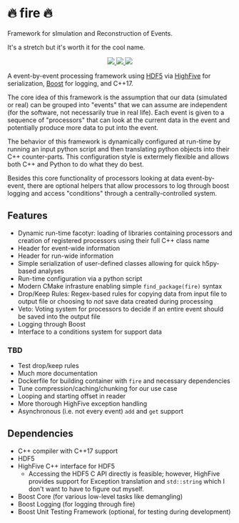 # 🔥 fire 🔥

Framework for sImulation and Reconstruction of Events.

It's a stretch but it's worth it for the cool name.

<p align="center">
  <a href="http://perso.crans.org/besson/LICENSE.html" alt="GPLv3 license">
    <img src="https://img.shields.io/badge/License-GPLv3-blue.svg" />
  </a>
  <a href="https://github.com/LDMX-Software/Framework/actions" alt="Actions">
    <img src="https://img.shields.io/github/workflow/status/LDMX-Software/Framework/CI" />
  </a>
  <a href="https://github.com/LDMX-Software/Framework/releases" alt="Releases">
    <img src="https://img.shields.io/github/v/release/LDMX-Software/Framework" />
  </a>
</p>

A event-by-event processing framework using [HDF5](https://www.hdfgroup.org/) via [HighFive](https://github.com/BlueBrain/HighFive) for serialization, [Boost](https://www.boost.org/) for logging, and C++17.

The core idea of this framework is the assumption that our data (simulated or real) can be grouped into "events" that we can assume are independent (for the software, not necessarily true in real life).
Each event is given to a sequence of "processors" that can look at the current data in the event and potentially produce more data to put into the event.

The behavior of this framework is dynamically configured at run-time by running an input python script and then translating python objects into their C++ counter-parts.
This configuration style is extermely flexible and allows both C++ and Python to do what they do best.

Besides this core functionality of processors looking at data event-by-event, there are optional helpers that allow processors to log through boost logging and access "conditions" through a centrally-controlled system.

## Features
- Dynamic run-time facotyr: loading of libraries containing processors 
  and creation of registered processors using their full C++ class name
- Header for event-wide information
- Header for run-wide information
- Simple serialization of user-defined classes allowing for quick h5py-based analyses
- Run-time configuration via a python script
- Modern CMake infrasture enabling simple `find_package(fire)` syntax
- Drop/Keep Rules: Regex-based rules for copying data from input file to output file
  or choosing to _not_ save data created during processing
- Veto: Voting system for processors to decide if an entire event
  should be saved into the output file
- Logging through Boost
- Interface to a conditions system for support data

### TBD
- Test drop/keep rules
- Much more documentation
- Dockerfile for building container with `fire` and necessary dependencies
- Tune compression/caching/chunking for our use case
- Looping and starting offset in reader
- More thorough HighFive exception handling
- Asynchronous (i.e. not every event) `add` and `get` support

## Dependencies

- C++ compiler with C++17 support
- HDF5
- HighFive C++ interface for HDF5
  - Accessing the HDF5 C API directly is feasible; however, HighFive provides support for Exception translation and `std::string` which I don't want to have to figure out myself.
- Boost Core (for various low-level tasks like demangling)
- Boost Logging (for logging through fire)
- Boost Unit Testing Framework (optional, for testing during development)
